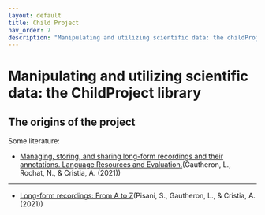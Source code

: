 ```yaml
---
layout: default
title: Child Project
nav_order: 7
description: "Manipulating and utilizing scientific data: the childProject library"
---
```


# Manipulating and utilizing scientific data: the ChildProject library

## The origins of the project


Some literature:


- [Managing, storing, and sharing long-form recordings and their annotations. Language Resources and Evaluation.](https://psyarxiv.com/w8trm/download?format=pdf)(Gautheron, L., Rochat, N., & Cristia, A. (2021))

---

- [Long-form recordings: From A to Z](https://bookdown.org/alecristia/exelang-book/)(Pisani, S., Gautheron, L., & Cristia, A. (2021))